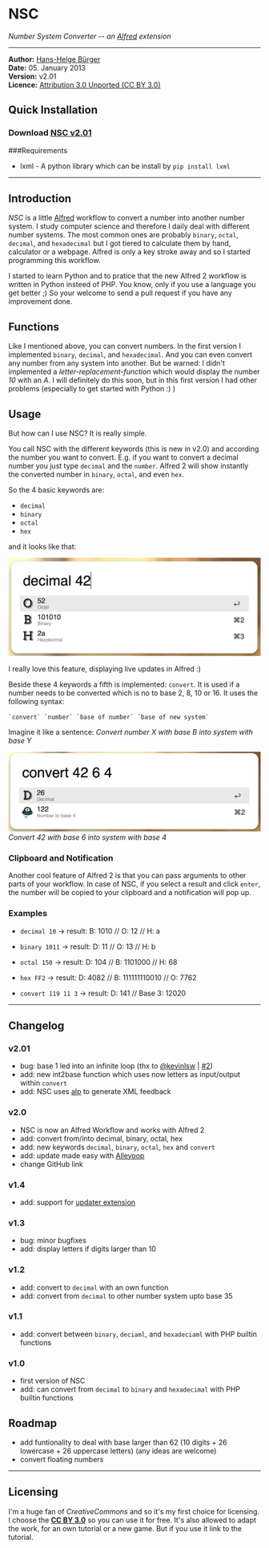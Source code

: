 # NSC
*Number System Converter -- an [Alfred](http://www.alfredapp.com/) extension*
* * * 

**Author:** [Hans-Helge B&uuml;rger](http://www.hanshelgebuerger.de "Hans-Helge Bürger - Webpage")  
**Date:** 05. January 2013	
**Version:** v2.01	
**Licence:** [Attribution 3.0 Unported (CC BY 3.0)](http://creativecommons.org/licenses/by/3.0/ "Attribution 3.0 Unported (CC BY 3.0)")

## Quick Installation
### Download [NSC v2.01](https://github.com/obstschale/NSC/raw/alfredextension/nsc-v2.01.alfredworkflow)
###Requirements
* lxml - A python library which can be install by `pip install lxml`


---
## Introduction

*NSC* is a little [Alfred](http://www.alfredapp.com/) workflow to convert a number into another number system. I study computer science and therefore I daily deal with different number systems. The most common ones are probably `binary`, `octal`, `decimal`, and `hexadecimal` but I got tiered to calculate them by hand, calculator or a webpage. Alfred is only a key stroke away and so I started programming this workflow.

I started to learn Python and to pratice that the new Alfred 2 workflow is written in Python insteed of PHP. You know, only if you use a language you get better ;) So your welcome to send a pull request if you have any improvement done.

## Functions

Like I mentioned above, you can convert numbers. In the first version I implemented `binary`, `decimal`, and `hexadecimal`. And you can even convert any number from any system into another. But be warned: I didn't implemented a _letter-replacement-function_ which would display the number _10_ with an _A_. I will definitely do this soon, but in this first version I had other problems (especially to get started with Python :) )

## Usage

But how can I use NSC? It is really simple.

You call NSC with the different keywords (this is new in v2.0) and according the number you want to convert. E.g. if you want to convert a decimal number you just type `decimal` and the `number`. Alfred 2 will show instantly the converted number in `binary`, `octal`, and even `hex`.

So the 4 basic keywords are:

* `decimal`
* `binary`
* `octal`
* `hex`

and it looks like that:

![screenshot of Alfred converting the decimal number 42](img/README_decimal.png)

I really love this feature, displaying live updates in Alfred :)

Beside these 4 keywords a fifth is implemented: `convert`. It is used if a number needs to be converted which is no to base 2, 8, 10 or 16. It uses the following syntax:

	`convert` `number` `base of number` `base of new system`

Imagine it like a sentence: _Convert number X with base B into system with base Y_

![screenshot of Alfred converting the number 42 with base 6 into base 4 system](img/README_convert.png)
_Convert 42 with base 6 into system with base 4_

### Clipboard and Notification
Another cool feature of Alfred 2 is that you can pass arguments to other parts of your workflow. In case of NSC, if you select a result and click `enter`, the number will be copied to your clipboard and a notification will pop up.

### Examples

* `decimal 10` → result: B: 1010 // O: 12 // H: a

* `binary 1011` → result: D: 11 // O: 13 // H: b

* `octal 150` → result: D: 104 // B: 1101000 // H: 68

* `hex FF2` → result: D: 4082 // B: 111111110010 // O: 7762

* `convert 119 11 3` → result: D: 141 // Base 3: 12020 

---

## Changelog
### v2.01
* bug: base 1 led into an infinite loop (thx to [@kevinlsw](https://github.com/kevinlsw) | [#2](https://github.com/obstschale/NSC/issues/2))
* add: new int2base function which uses now letters as input/output within `convert`
* add: NSC uses [alp](https://github.com/phyllisstein/alp) to generate XML feedback



### v2.0
* NSC is now an Alfred Workflow and works with Alfred 2
* add: convert from/into decimal, binary, octal, hex
* add: new keywords `decimal`, `binary`, `octal`, `hex` and `convert`
* add: update made easy with [Alleyoop](http://www.alfredforum.com/topic/1582-alleyoop-update-alfred-workflows/)
* change GitHub link


### v1.4
* add: support for [updater extension](http://jdfwarrior.tumblr.com/updater)

### v1.3
* bug: minor bugfixes
* add: display letters if digits larger than 10

### v1.2
* add: convert to `decimal` with an own function
* add: convert from `decimal` to other number system upto base 35

### v1.1
* add: convert between `binary`, `deciaml`, and  `hexadeciaml` with PHP builtin functions

### v1.0
* first version of NSC
* add: can convert from `decimal` to `binary` and `hexadecimal` with PHP builtin functions

## Roadmap
* add funtionality to deal with base larger than 62 (10 digits + 26 lowercase + 26 uppercase letters) (any ideas are welcome)
* convert floating numbers

---
## Licensing

I'm a huge fan of *CreativeCommons* and so it's my first choice for licensing. I choose the [**CC BY 3.0**](http://creativecommons.org/licenses/by/3.0/ "Attribution 3.0 Unported (CC BY 3.0)") so you can use it for free. It's also allowed to adapt the work, for an own tutorial or a new game. But if you use it link to the tutorial.
